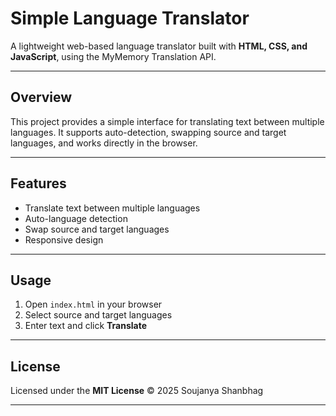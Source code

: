 

# Simple Language Translator

A lightweight web-based language translator built with **HTML, CSS, and JavaScript**, using the MyMemory Translation API.

---

## Overview

This project provides a simple interface for translating text between multiple languages. It supports auto-detection, swapping source and target languages, and works directly in the browser.

---

## Features

* Translate text between multiple languages
* Auto-language detection
* Swap source and target languages
* Responsive design

---

## Usage

1. Open `index.html` in your browser
2. Select source and target languages
3. Enter text and click **Translate**

---

## License

Licensed under the **MIT License** © 2025 Soujanya Shanbhag

---
